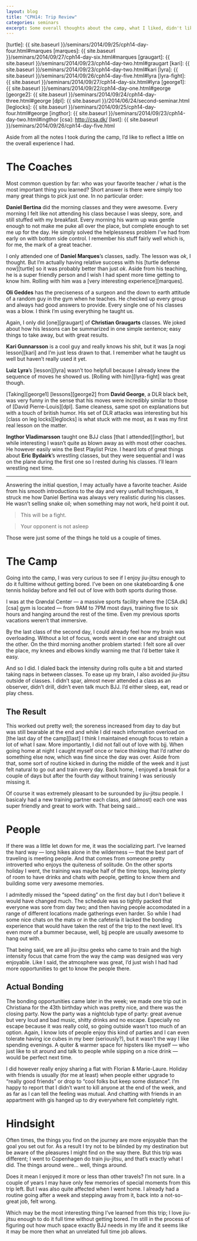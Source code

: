 ```yaml
---
layout: blog
title: "CPH14: Trip Review"
categories: seminars
excerpt: Some overall thoughts about the camp, what I liked, didn't like and learned.
---
```

[turtle]: {{ site.baseurl }}/seminars/2014/09/25/cph14-day-four.html#marques
[marques]: {{ site.baseurl }}/seminars/2014/09/27/cph14-day-six.html#marques
[graugart]: {{ site.baseurl }}/seminars/2014/09/23/cph14-day-two.html#graugart
[kari]: {{ site.baseurl }}/seminars/2014/09/23/cph14-day-two.html#kari
[lyra]: {{ site.baseurl }}/seminars/2014/09/26/cph14-day-five.html#lyra
[lyra-fight]: {{ site.baseurl }}/seminars/2014/09/27/cph14-day-six.html#lyra
[george1]: {{ site.baseurl }}/seminars/2014/09/22/cph14-day-one.html#george
[george2]: {{ site.baseurl }}/seminars/2014/09/24/cph14-day-three.html#george
[dpl]: {{ site.baseurl }}/2014/06/24/second-seminar.html
[leglocks]: {{ site.baseurl }}/seminars/2014/09/25/cph14-day-four.html#george
[ingthor]: {{ site.baseurl }}/seminars/2014/09/23/cph14-day-two.html#ingthor
[csa]: http://csa.dk/
[last]: {{ site.baseurl }}/seminars/2014/09/26/cph14-day-five.html

Aside from all the notes I took during the camp, I’d like to reflect a little on the overall experience I had.

# The Coaches

Most common question by far: who was your favorite teacher / what is the most important thing you learned? Short answer is there were simply too many great things to pick just one. In no particular order:

**Daniel Bertina** did the morning classes and they were awesome. Every morning I felt like not attending his class because I was sleepy, sore, and still stuffed with my breakfast. Every morning his warm up was gentle enough to not make me puke all over the place, but complete enough to set me up for the day. He simply solved the helplessness problem I’ve had from early on with bottom side control. I remember his stuff fairly well which is, for me, the mark of a great teacher.

I only attended one of **Daniel Marques**’s classes, sadly. The lesson was *ok*, I thought. But I’m actually having relative success with his [turtle defense now][turtle] so it was probably better than just *ok*. Aside from his teaching, he is a super friendly person and I wish I had spent more time getting to know him. Rolling with him was a [very interesting experience][marques].

**Oli Geddes** has the preciseness of a surgeon and the down to earth attitude of a random guy in the gym when he teaches. He checked up every group and always had good answers to provide. Every single one of his classes was a blow. I think I’m using everything he taught us.

Again, I only did [one][graugart] of **Christian Graugarts** classes. We joked about how his lessons can be summarized in one simple sentence; easy things to take away, but with great results.

**Kari Gunnarsson** is a cool guy and really knows his shit, but it was [a nogi lesson][kari] and I’m just less drawn to that. I remember what he taught us well but haven’t really used it yet.

**Luiz Lyra**’s [lesson][lyra] wasn’t too helpfull because I already knew the sequence of moves he showed us. [Rolling with him][lyra-fight] was great though.

[Taking][george1] [lessons][george2] from **David George**, a DLR black belt, was very funny in the sense that his moves were incredibly similar to those of [David Pierre-Louis][dpl]. Same cleaness, same spot on explanations but with a touch of british humor. His set of DLR attacks was interesting but his [class on leg locks][leglocks] is what stuck with me most, as it was my first real lesson on the matter.

**Ingthor Vladimarsson** taught one BJJ class [that I attended][ingthor], but while interesting I wasn’t quite as blown away as with most other coaches. He however easily wins the Best Playlist Prize. I heard lots of great things about **Eric Bydairk**’s wrestling classes, but they were sequential and I was on the plane during the first one so I rested during his classes. I’ll learn wrestling next time.

***

Answering the initial question, I may actually have a favorite teacher. Aside from his smooth introductions to the day and very usefull techniques, it struck me how Daniel Bertina was always very realistic during his classes. He wasn’t selling snake oil; when something may not work, he’d point it out. 

> This will be a fight.

> Your opponent is not asleep

Those were just some of the things he told us a couple of times.


# The Camp

Going into the camp, I was very curious to see if I enjoy jiu-jitsu enough to do it fulltime without getting bored. I’ve been on one skateboarding & one tennis holiday before and fell out of love with both sports during those.

I was at the Grøndal Center — a massive sports facility where the [CSA.dk][csa] gym is located — from 9AM to 7PM most days, training five to six hours and hanging around the rest of the time. Even my previous sports vacations weren’t that immersive.

By the last class of the second day, I could already feel how my brain was overloading. Without a lot of focus, words went in one ear and straight out the other. On the third morning another problem started: I felt sore all over the place, my knees and elbows kindly warning me that I’d better take it easy.

And so I did. I dialed back the intensity during rolls quite a bit and started taking naps in between classes. To ease up my brain, I also avoided jiu-jitsu outside of classes. I didn’t spar, almost never attended a class as an observer, didn’t drill, didn’t even talk much BJJ. I’d either sleep, eat, read or play chess.

## The Result

This worked out pretty well; the soreness increased from day to day but was still bearable at the end and while I did reach information overload on [the last day of the camp][last] I think I maintained enough focus to retain a lot of what I saw. More importantly, I did not fall out of love with bjj. When going home at night I caught myself once or twice thinking that I’d rather do something else now, which was fine since the day was over. Aside from that, some sort of routine kicked in during the middle of the week and it just felt natural to go out and train every day. Back home, I enjoyed a break for a couple of days but after the fourth day without training I was seriously missing it.

Of course it was extremely pleasant to be surounded by jiu-jitsu people. I basicaly had a new training partner each class, and (almost) each one was super friendly and great to work with. That being said…


# People

If there was a little let down for me, it was the socializing part. I’ve learned the hard way — long hikes alone in the wilderness — that the best part of traveling is meeting people. And that comes from someone pretty introverted who enjoys the quiteness of solitude. On the other sports holiday I went, the training was maybe half of the time tops, leaving plenty of room to have drinks and chats with people, getting to know them and building some very awesome memories.

I admitedly missed the “speed dating” on the first day but I don’t believe it would have changed much. The schedule was so tightly packed that everyone was sore from day two; and then having people accomodated in a range of different locations made gatherings even harder. So while I had some nice chats on the mats or in the cafeteria it lacked the bonding experience that would have taken the rest of the trip to the next level. It’s even more of a bummer because, well, bjj people are usually awesome to hang out with.

That being said, we are all jiu-jitsu geeks who came to train and the high intensity focus that came from the way the camp was designed was very enjoyable. Like I said, the atmosphere was great, I’d just wish I had had more opportunities to get to know the people there.

## Actual Bonding

The bonding opportunities came later in the week; we made one trip out in Christiana for the 43th birthday which was pretty nice, and there was the closing party. Now the party was a nightclub type of party: great avenue but very loud and bad music, shitty drinks and no escape. Especially no escape because it was really cold, so going outside wasn’t too much of an option. Again, I know lots of people enjoy this kind of parties and I can even tolerate having ice cubes in my beer (seriously?), but it wasn’t the way I like spending evenings. A quiter & warmer space for hipsters like myself — who just like to sit around and talk to people while sipping on a nice drink — would be perfect next time.

I did however really enjoy sharing a flat with Florian & Marie-Laure. Holiday with friends is usually (for me at least) when people either upgrade to “really good friends” or drop to “cool folks but keep some distance”. I’m happy to report that I didn’t want to kill anyone at the end of the week, and as far as I can tell the feeling was mutual. And chatting with friends in an appartment with gis hanged up to dry everywhere felt completely right.


# Hindsight

Often times, the things you find on the journey are more enjoyable than the goal you set out for. As a result I try not to be blinded by my destination but be aware of the pleasures I might find on the way there. But this trip was different; I went to Copenhagen do train jiu-jitsu, and that’s exactly what I did. The things around were… well, things around.

Does it mean I enjoyed it more or less than other travels? I’m not sure. In a couple of years I may have only few memories of special moments from this trip left. But I was also quite affected when I went home. I already had a routine going after a week and stepping away from it, back into a not-so-great job, felt wrong.

Which may be the most interesting thing I’ve learned from this trip; I love jiu-jitsu enough to do it full time without getting bored. I’m still in the process of figuring out how much space exactly BJJ needs in my life and it seems like it may be more then what an unrelated full time job allows.